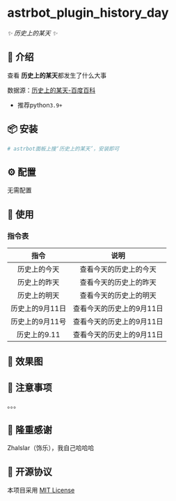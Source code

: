 

# astrbot_plugin_history_day

_✨ 历史上的某天 ✨_



## 📖 介绍

查看 **历史上的某天**都发生了什么大事

数据源：[历史上的某天-百度百科](https://baike.baidu.com/calendar/)


- 推荐python`3.9+`


## 📦 安装

```bash
# astrbot面板上搜‘历史上的某天’，安装即可

```

## ⚙️ 配置

无需配置


## 🎉 使用
### 指令表
|    指令     |       说明       |
|:---------:|:--------------:|
|  历史上的今天   |  查看今天的历史上的今天   |
|  历史上的昨天   |  查看今天的历史上的昨天   |
|  历史上的明天   |  查看今天的历史上的明天   |
| 历史上的9月11日 | 查看今天的历史上的9月11日 |
| 历史上的9月11号 | 查看今天的历史上的9月11日 |
| 历史上的9.11  | 查看今天的历史上的9月11日  |


## 📌 效果图




## 📌 注意事项
 。。。



## 🤝 隆重感谢
Zhalslar（饰乐），我自己哈哈哈


## 📜 开源协议
本项目采用 [MIT License](LICENSE)
